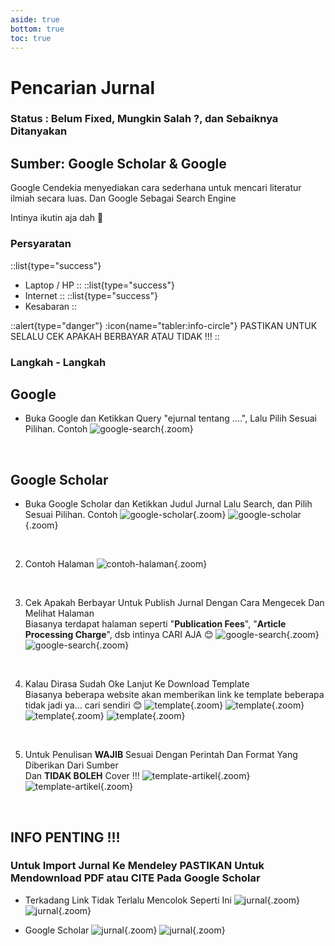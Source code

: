 ```yaml
---
aside: true
bottom: true
toc: true
---
```


# Pencarian Jurnal
### Status : Belum Fixed, Mungkin Salah ?, dan Sebaiknya Ditanyakan
## Sumber: Google Scholar & Google
Google Cendekia menyediakan cara sederhana untuk mencari literatur ilmiah secara luas. Dan Google Sebagai Search Engine

Intinya ikutin aja dah 🥲

### Persyaratan
::list{type="success"}
- Laptop / HP
::
::list{type="success"}
- Internet
::
::list{type="success"}
- Kesabaran
::

::alert{type="danger"}
:icon{name="tabler:info-circle"} PASTIKAN UNTUK SELALU CEK APAKAH BERBAYAR ATAU TIDAK !!!
::

### Langkah - Langkah
## Google
- Buka Google dan Ketikkan Query "ejurnal tentang ....", Lalu Pilih Sesuai Pilihan. Contoh
![google-search](/pencarian-jurnal/1.google-search.png){.zoom}

<br/>

## Google Scholar
- Buka Google Scholar dan Ketikkan Judul Jurnal Lalu Search, dan Pilih Sesuai Pilihan. Contoh
![google-scholar](/pencarian-jurnal/1.google-scholar.png){.zoom}
![google-scholar](/pencarian-jurnal/1.google-scholar2.png){.zoom}

<br/>

2. Contoh Halaman
![contoh-halaman](/pencarian-jurnal/1.1.contoh-halaman.png){.zoom}

<br/>

3. Cek Apakah Berbayar Untuk Publish Jurnal Dengan Cara Mengecek Dan Melihat Halaman<br/>
Biasanya terdapat halaman seperti "**Publication Fees**", "**Article Processing Charge**", dsb intinya CARI AJA 😊
![google-search](/pencarian-jurnal/NO.png){.zoom}
![google-search](/pencarian-jurnal/YES.png){.zoom}

<br/>

4. Kalau Dirasa Sudah Oke Lanjut Ke Download Template<br/>
Biasanya beberapa website akan memberikan link ke template beberapa tidak jadi ya... cari sendiri 😊
![template](/pencarian-jurnal/2.template1.png){.zoom}
![template](/pencarian-jurnal/2.template2.png){.zoom}
![template](/pencarian-jurnal/2.template3.png){.zoom}
![template](/pencarian-jurnal/2.template4.png){.zoom}

<br/>

5. Untuk Penulisan **WAJIB** Sesuai Dengan Perintah Dan Format Yang Diberikan Dari Sumber<br/>
Dan **TIDAK BOLEH** Cover !!!
![template-artikel](/pencarian-jurnal/3.template-artikel1.png){.zoom}
![template-artikel](/pencarian-jurnal/3.template-artikel2.png){.zoom}

<br/>

## INFO PENTING !!!
### Untuk Import Jurnal Ke Mendeley PASTIKAN Untuk Mendownload PDF atau CITE Pada Google Scholar

- Terkadang Link Tidak Terlalu Mencolok Seperti Ini
![jurnal](/pencarian-jurnal/4.pdf1.png){.zoom}
![jurnal](/pencarian-jurnal/4.pdf2.png){.zoom}

- Google Scholar
![jurnal](/pencarian-jurnal/5.cite1.png){.zoom}
![jurnal](/pencarian-jurnal/5.cite2.png){.zoom}